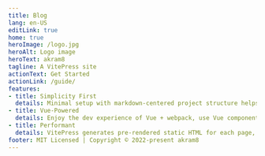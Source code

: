 ```yaml
---
title: Blog
lang: en-US
editLink: true
home: true
heroImage: /logo.jpg
heroAlt: Logo image
heroText: akram8
tagline: A VitePress site
actionText: Get Started
actionLink: /guide/
features:
- title: Simplicity First
  details: Minimal setup with markdown-centered project structure helps you focus on writing.
- title: Vue-Powered
  details: Enjoy the dev experience of Vue + webpack, use Vue components in markdown, and develop custom themes with Vue.
- title: Performant
  details: VitePress generates pre-rendered static HTML for each page, and runs as an SPA once a page is loaded.
footer: MIT Licensed | Copyright © 2022-present akram8
---
```

